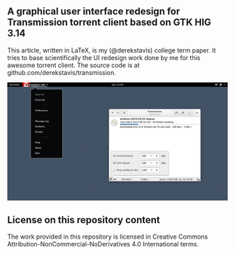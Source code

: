 ## A graphical user interface redesign for Transmission torrent client based on GTK HIG 3.14

This article, written in LaTeX, is my (@derekstavis) college term paper. It 
tries to base scientifically the UI redesign work done by me for this awesome
torrent client. The source code is at github.com/derekstavis/transmission.

![Transmission's GTK 3.14 HIG redesign](/image/transmission-gtk.png?raw=true)

## License on this repository content

The work provided in this repository is licensed in Creative Commons 
Attribution-NonCommercial-NoDerivatives 4.0 International terms.

